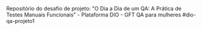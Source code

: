 Repositório do desafio de projeto: "O Dia a Dia de um QA: A Prática de Testes Manuais Funcionais" - Plataforma DIO - GFT QA para mulheres
#dio-qa-projeto1
